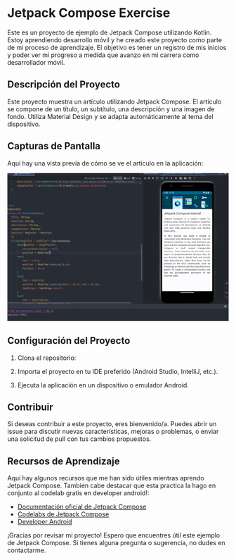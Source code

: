 #  Jetpack Compose Exercise

Este es un proyecto de ejemplo de Jetpack Compose utilizando Kotlin. Estoy aprendiendo desarrollo móvil y he creado este proyecto como parte de mi proceso de aprendizaje. El objetivo es tener un registro de mis inicios y poder ver mi progreso a medida que avanzo en mi carrera como desarrollador móvil.

## Descripción del Proyecto

Este proyecto muestra un artículo utilizando Jetpack Compose. El artículo se compone de un título, un subtítulo, una descripción y una imagen de fondo. Utiliza Material Design y se adapta automáticamente al tema del dispositivo.

## Capturas de Pantalla

Aquí hay una vista previa de cómo se ve el artículo en la aplicación:

![Captura de Pantalla](captura.png)

## Configuración del Proyecto

1. Clona el repositorio:

2. Importa el proyecto en tu IDE preferido (Android Studio, IntelliJ, etc.).

3. Ejecuta la aplicación en un dispositivo o emulador Android.

## Contribuir

Si deseas contribuir a este proyecto, eres bienvenido/a. Puedes abrir un issue para discutir nuevas características, mejoras o problemas, o enviar una solicitud de pull con tus cambios propuestos.

## Recursos de Aprendizaje

Aquí hay algunos recursos que me han sido útiles mientras aprendo Jetpack Compose. Tambien cabe destacar que esta practica la hago en conjunto al codelab gratis en developer android!:

- [Documentación oficial de Jetpack Compose](https://developer.android.com/jetpack/compose)
- [Codelabs de Jetpack Compose](https://developer.android.com/courses/pathways/compose)
- [Developer Android](https://developer.android.com/?hl=es-419)

¡Gracias por revisar mi proyecto! Espero que encuentres útil este ejemplo de Jetpack Compose. Si tienes alguna pregunta o sugerencia, no dudes en contactarme.
